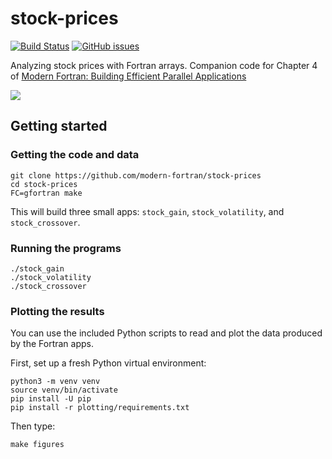 # stock-prices

[![Build Status](https://travis-ci.org/modern-fortran/listings.svg?branch=master)](https://travis-ci.org/modern-fortran/stock-prices)
[![GitHub issues](https://img.shields.io/github/issues/modern-fortran/stock-prices.svg)](https://github.com/modern-fortran/stock-prices/issues)

Analyzing stock prices with Fortran arrays.
Companion code for Chapter 4 of [Modern Fortran: Building Efficient Parallel Applications](https://www.manning.com/books/modern-fortran?a_aid=modernfortran&a_bid=2dc4d442)

![](https://github.com/modern-fortran/stock-prices/blob/master/plotting/adjclose_multipanel.svg)

## Getting started

### Getting the code and data

```
git clone https://github.com/modern-fortran/stock-prices
cd stock-prices
FC=gfortran make
```

This will build three small apps: `stock_gain`, `stock_volatility`, and `stock_crossover`.

### Running the programs

```
./stock_gain
./stock_volatility
./stock_crossover
```

### Plotting the results

You can use the included Python scripts to read and plot the data
produced by the Fortran apps.

First, set up a fresh Python virtual environment:

```
python3 -m venv venv
source venv/bin/activate
pip install -U pip
pip install -r plotting/requirements.txt
```

Then type:

```
make figures
```
